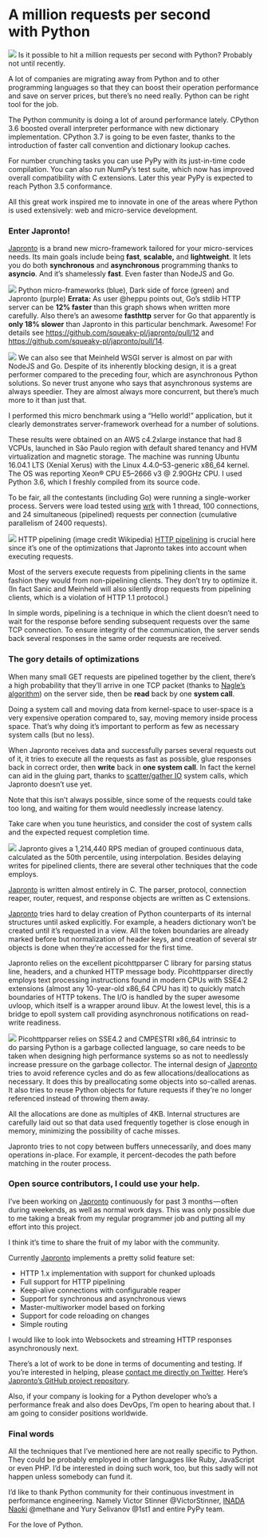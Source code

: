 A million requests per second with Python
=========================================

![](https://cdn-images-1.medium.com/max/2000/1*nAr_UQ1RcT-2mcfstPLocQ.jpeg)
Is it possible to hit a million requests per second with Python?
Probably not until recently.

A lot of companies are migrating away from Python and to other
programming languages so that they can boost their operation performance
and save on server prices, but there’s no need really. Python can be
right tool for the job.

The Python community is doing a lot of around performance lately.
CPython 3.6 boosted overall interpreter performance with new dictionary
implementation. CPython 3.7 is going to be even faster, thanks to the
introduction of faster call convention and dictionary lookup caches.

For number crunching tasks you can use PyPy with its just-in-time code
compilation. You can also run NumPy’s test suite, which now has improved
overall compatibility with C extensions. Later this year PyPy is
expected to reach Python 3.5 conformance.

All this great work inspired me to innovate in one of the areas where
Python is used extensively: web and micro-service development.

### Enter Japronto!

[Japronto](https://github.com/squeaky-pl/japronto) is a brand new
micro-framework tailored for your micro-services needs. Its main goals
include being **fast**, **scalable,** and **lightweight**. It lets you
do both **synchronous** and **asynchronous** programming thanks to
**asyncio**. And it’s shamelessly **fast**. Even faster than NodeJS and
Go.

![](https://cdn-images-1.medium.com/max/800/1*FThTeS_kxx3j7AkTgmMKNw.png)
Python micro-frameworks (blue), Dark side of force (green) and
Japronto (purple)
**Errata:** As user @heppu points out, Go’s stdlib HTTP server can be
**12% faster** than this graph shows when written more carefully. Also
there’s an awesome **fasthttp** server for Go that apparently is **only
18% slower** than Japronto in this particular benchmark. Awesome! For
details see <https://github.com/squeaky-pl/japronto/pull/12> and
<https://github.com/squeaky-pl/japronto/pull/14>.

![](https://cdn-images-1.medium.com/max/800/1*z0kap1TTsGimPXTafpW0gw.png)
We can also see that Meinheld WSGI server is almost on par with NodeJS
and Go. Despite of its inherently blocking design, it is a great
performer compared to the preceding four, which are asynchronous Python
solutions. So never trust anyone who says that asynchronous systems are
always speedier. They are almost always more concurrent, but there’s
much more to it than just that.

I performed this micro benchmark using a “Hello world!” application, but
it clearly demonstrates server-framework overhead for a number of
solutions.

These results were obtained on an AWS c4.2xlarge instance that had 8
VCPUs, launched in São Paulo region with default shared tenancy and HVM
virtualization and magnetic storage. The machine was running Ubuntu
16.04.1 LTS (Xenial Xerus) with the Linux 4.4.0–53-generic x86\_64
kernel. The OS was reporting Xeon® CPU E5–2666 v3 @ 2.90GHz CPU. I used
Python 3.6, which I freshly compiled from its source code.

To be fair, all the contestants (including Go) were running a
single-worker process. Servers were load tested using
[wrk](https://github.com/wg/wrk) with 1 thread, 100 connections, and 24
simultaneous (pipelined) requests per connection (cumulative parallelism
of 2400 requests).

![](https://cdn-images-1.medium.com/max/800/1*dy-91Ek-ecUy2kvYUe0Thg.png)
HTTP pipelining (image credit Wikipedia)
[HTTP pipelining](https://en.wikipedia.org/wiki/HTTP_pipelining) is
crucial here since it’s one of the optimizations that Japronto takes
into account when executing requests.

Most of the servers execute requests from pipelining clients in the same
fashion they would from non-pipelining clients. They don’t try to
optimize it. (In fact Sanic and Meinheld will also silently drop
requests from pipelining clients, which is a violation of HTTP 1.1
protocol.)

In simple words, pipelining is a technique in which the client doesn’t
need to wait for the response before sending subsequent requests over
the same TCP connection. To ensure integrity of the communication, the
server sends back several responses in the same order requests are
received.

### The gory details of optimizations

When many small GET requests are pipelined together by the client,
there’s a high probability that they’ll arrive in one TCP packet (thanks
to [Nagle’s
algorithm](https://en.wikipedia.org/wiki/Nagle%27s_algorithm)) on the
server side, then be **read** back by one **system call**.

Doing a system call and moving data from kernel-space to user-space is a
very expensive operation compared to, say, moving memory inside process
space. That’s why doing it’s important to perform as few as necessary
system calls (but no less).

When Japronto receives data and successfully parses several requests out
of it, it tries to execute all the requests as fast as possible, glue
responses back in correct order, then **write** back in **one system
call**. In fact the kernel can aid in the gluing part, thanks to
[scatter/gather IO](https://en.wikipedia.org/wiki/Vectored_I/O) system
calls, which Japronto doesn’t use yet.

Note that this isn’t always possible, since some of the requests could
take too long, and waiting for them would needlessly increase latency.

Take care when you tune heuristics, and consider the cost of system
calls and the expected request completion time.

![](https://cdn-images-1.medium.com/max/800/1*Xy5aoOtYNpq4DzPJUU6ihA.png)
Japronto gives a 1,214,440 RPS median of grouped continuous data,
calculated as the 50th percentile, using interpolation.
Besides delaying writes for pipelined clients, there are several other
techniques that the code employs.

[Japronto](https://github.com/squeaky-pl/japronto) is written almost
entirely in C. The parser, protocol, connection reaper, router, request,
and response objects are written as C extensions.

[Japronto](https://github.com/squeaky-pl/japronto) tries hard to delay
creation of Python counterparts of its internal structures until asked
explicitly. For example, a headers dictionary won’t be created until
it’s requested in a view. All the token boundaries are already marked
before but normalization of header keys, and creation of several str
objects is done when they’re accessed for the first time.

Japronto relies on the excellent picohttpparser C library for parsing
status line, headers, and a chunked HTTP message body. Picohttpparser
directly employs text processing instructions found in modern CPUs with
SSE4.2 extensions (almost any 10-year-old x86\_64 CPU has it) to quickly
match boundaries of HTTP tokens. The I/O is handled by the super awesome
uvloop, which itself is a wrapper around libuv. At the lowest level,
this is a bridge to epoll system call providing asynchronous
notifications on read-write readiness.

![](https://cdn-images-1.medium.com/max/800/1*I_QzQDSDqTVf04SwsEe3IQ.png)
Picohttpparser relies on SSE4.2 and CMPESTRI x86\_64 intrinsic to
do parsing
Python is a garbage collected language, so care needs to be taken when
designing high performance systems so as not to needlessly increase
pressure on the garbage collector. The internal design of
[Japronto](https://github.com/squeaky-pl/japronto) tries to avoid
reference cycles and do as few allocations/deallocations as necessary.
It does this by preallocating some objects into so-called arenas. It
also tries to reuse Python objects for future requests if they’re no
longer referenced instead of throwing them away.

All the allocations are done as multiples of 4KB. Internal structures
are carefully laid out so that data used frequently together is close
enough in memory, minimizing the possibility of cache misses.

Japronto tries to not copy between buffers unnecessarily, and does many
operations in-place. For example, it percent-decodes the path before
matching in the router process.

### Open source contributors, I could use your help.

I’ve been working on [Japronto](https://github.com/squeaky-pl/japronto)
continuously for past 3 months — often during weekends, as well as
normal work days. This was only possible due to me taking a break from
my regular programmer job and putting all my effort into this project.

I think it’s time to share the fruit of my labor with the community.

Currently [Japronto](https://github.com/squeaky-pl/japronto) implements
a pretty solid feature set:

-   HTTP 1.x implementation with support for chunked uploads
-   Full support for HTTP pipelining
-   Keep-alive connections with configurable reaper
-   Support for synchronous and asynchronous views
-   Master-multiworker model based on forking
-   Support for code reloading on changes
-   Simple routing

I would like to look into Websockets and streaming HTTP responses
asynchronously next.

There’s a lot of work to be done in terms of documenting and testing. If
you’re interested in helping, please [contact me directly on
Twitter](http://twitter.com/squeaky_pl). Here’s [Japronto’s GitHub
project repository](https://github.com/squeaky-pl/japronto).

Also, if your company is looking for a Python developer who’s a
performance freak and also does DevOps, I’m open to hearing about that.
I am going to consider positions worldwide.

### Final words

All the techniques that I’ve mentioned here are not really specific to
Python. They could be probably employed in other languages like Ruby,
JavaScript or even PHP. I’d be interested in doing such work, too, but
this sadly will not happen unless somebody can fund it.

I’d like to thank Python community for their continuous investment in
performance engineering. Namely Victor Stinner @VictorStinner, [INADA
Naoki](https://twitter.com/methane?lang=en) @methane and Yury Selivanov
@1st1 and entire PyPy team.

For the love of Python.



